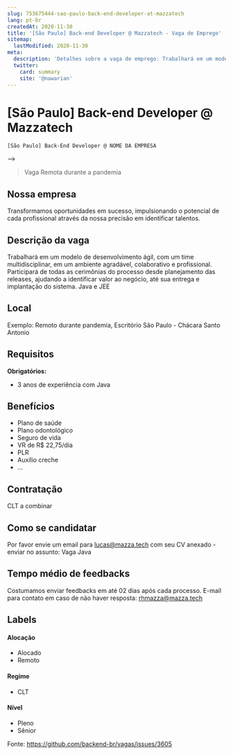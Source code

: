 ```yaml
---
slug: 753675444-sao-paulo-back-end-developer-at-mazzatech
lang: pt-br
createdAt: 2020-11-30
title: '[São Paulo] Back-end Developer @ Mazzatech - Vaga de Emprego'
sitemap:
  lastModified: 2020-11-30
meta:
  description: 'Detalhes sobre a vaga de emprego: Trabalhará em um modelo de desenvolvimento ágil, com um time multidisciplinar, em um ambiente agradável, colaborativo e profissional. Participará de todas as cerimônias do processo desde planejamento das releases, ajudando a identificar valor ao negócio, até sua entrega e implantação do sistema. Java e JEE'
  twitter:
    card: summary
    site: '@nawarian'
---
```


# [São Paulo] Back-end Developer @ Mazzatech

`[São Paulo] Back-End Developer @ NOME DA EMPRESA`

-->
> Vaga Remota durante a pandemia

## Nossa empresa

Transformamos oportunidades em sucesso, impulsionando o potencial de cada profissional através da nossa precisão em identificar talentos.

## Descrição da vaga

Trabalhará em um modelo de desenvolvimento ágil, com um time multidisciplinar, em um ambiente agradável, colaborativo e profissional. Participará de todas as cerimônias do processo desde planejamento das releases, ajudando a identificar valor ao negócio, até sua entrega e implantação do sistema.
Java e JEE

## Local

Exemplo: Remoto durante pandemia, Escritório São Paulo - Chácara Santo Antonio
## Requisitos

**Obrigatórios:**
- 3 anos de experiência com Java


## Benefícios

- Plano de saúde
- Plano odontológico
- Seguro de vida
- VR de R$ 22,75/dia
- PLR
- Auxílio creche
- ...


## Contratação

CLT a combinar

## Como se candidatar

Por favor envie um email para lucas@mazza.tech com seu CV anexado - enviar no assunto: Vaga Java

## Tempo médio de feedbacks

Costumamos enviar feedbacks em até 02 dias após cada processo.
E-mail para contato em caso de não haver resposta: rhmazza@mazza.tech

## Labels


#### Alocação
- Alocado
- Remoto

#### Regime
- CLT

#### Nível

- Pleno
- Sênior





Fonte: https://github.com/backend-br/vagas/issues/3605